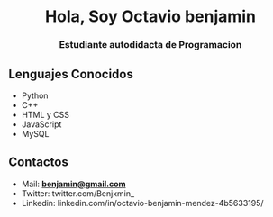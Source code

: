 <h1 align="center">Hola, Soy Octavio benjamin</h1>
<h3 align="center">Estudiante autodidacta de Programacion</h3>

<h2>Lenguajes Conocidos</h2>

- Python
- C++
- HTML y CSS
- JavaScript
- MySQL

<h2> Contactos </h2>

- Mail: **benjamin@gmail.com**
- Twitter: twitter.com/Benjxmin_ 
- Linkedin: linkedin.com/in/octavio-benjamin-mendez-4b5633195/

